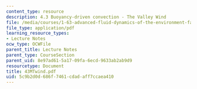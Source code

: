 ```yaml
---
content_type: resource
description: 4.3 Buoyancy-driven convection - The Valley Wind
file: /media/courses/1-63-advanced-fluid-dynamics-of-the-environment-fall-2002/5c9b2d0d686f7461cdadaff7ccaea410_43MTwind.pdf
file_type: application/pdf
learning_resource_types:
- Lecture Notes
ocw_type: OCWFile
parent_title: Lecture Notes
parent_type: CourseSection
parent_uid: 8e97ad61-5a17-09fa-6ecd-9633ab2ab9d9
resourcetype: Document
title: 43MTwind.pdf
uid: 5c9b2d0d-686f-7461-cdad-aff7ccaea410
---
```

